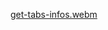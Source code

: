 [get-tabs-infos.webm](https://github.com/user-attachments/assets/c8510247-80f0-43e9-8e6c-b1c523da087d)
